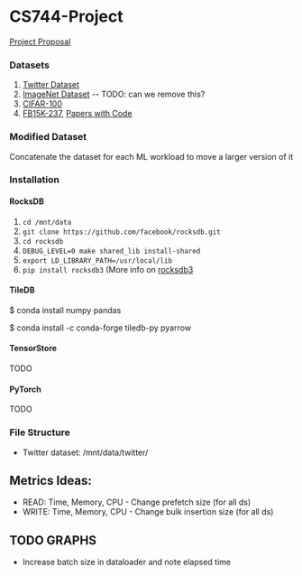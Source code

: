 # CS744-Project

[Project Proposal](https://drive.google.com/drive/u/2/folders/17alBOquTtHBdmi9bu8b_zSJWVMvB24WF)

### Datasets
1. [Twitter Dataset](https://www.kaggle.com/datasets/kazanova/sentiment140)
2. [ImageNet Dataset](https://image-net.org/download-images.php) -- TODO: can we remove this?
3. [CIFAR-100](https://www.kaggle.com/datasets/fedesoriano/cifar100)
4. [FB15K-237](https://www.microsoft.com/en-us/download/details.aspx?id=52312), [Papers with Code](https://paperswithcode.com/dataset/fb15k-237)

### Modified Dataset
Concatenate the dataset for each ML workload to move a larger version of it

### Installation

#### RocksDB
1. `cd /mnt/data`
2. `git clone https://github.com/facebook/rocksdb.git`
3. `cd rocksdb`
4. `DEBUG_LEVEL=0 make shared_lib install-shared`
5. `export LD_LIBRARY_PATH=/usr/local/lib`
6. `pip install rocksdb3` (More info on [rocksdb3](https://pypi.org/project/rocksdb3/)

#### TileDB
$ conda install numpy pandas

$ conda install -c conda-forge tiledb-py pyarrow

#### TensorStore
TODO

#### PyTorch
TODO

### File Structure
- Twitter dataset: /mnt/data/twitter/

## Metrics Ideas:
- READ: Time, Memory, CPU - Change prefetch size (for all ds)
- WRITE: Time, Memory, CPU - Change bulk insertion size (for all ds)

## TODO GRAPHS
- Increase batch size in dataloader and note elapsed time
